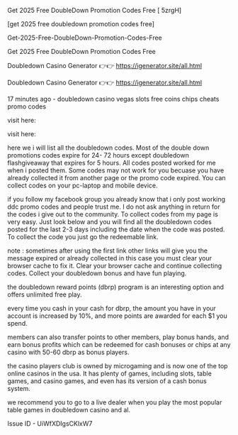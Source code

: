 Get 2025 Free DoubleDown Promotion Codes Free [ 5zrgH]

[get 2025 free doubledown promotion codes free]

Get-2025-Free-DoubleDown-Promotion-Codes-Free

Get 2025 Free DoubleDown Promotion Codes Free

Doubledown Casino Generator 👉👉 https://igenerator.site/all.html

Doubledown Casino Generator 👉👉 https://igenerator.site/all.html

17 minutes ago - doubledown casino vegas slots free coins chips cheats promo codes

visit here:

visit here:

here we i will list all the doubledown codes. Most of the double down promotions codes expire for 24- 72 hours except doubledown flashgiveaway that expires for 5 hours. All codes posted worked for me when i posted them. Some codes may not work for you becuase you have already collected it from another page or the promo code expired. You can collect codes on your pc-laptop and mobile device.

if you follow my facebook group you already know that i only post working ddc promo codes and people trust me. I do not ask anything in return for the codes i give out to the community. To collect codes from my page is very easy. Just look below and you will find all the doubledown codes posted for the last 2-3 days including the date when the code was posted. To collect the code you just go the redeemable link.

note : sometimes after using the first link other links will give you the message expired or already collected in this case you must clear your browser cache to fix it. Clear your browser cache and continue collecting codes. Collect your doubledown bonus and have fun playing.

the doubledown reward points (dbrp) program is an interesting option and offers unlimited free play.

every time you cash in your cash for dbrp, the amount you have in your account is increased by 10%, and more points are awarded for each $1 you spend.

members can also transfer points to other members, play bonus hands, and earn bonus profits which can be redeemed for cash bonuses or chips at any casino with 50-60 dbrp as bonus players.

the casino players club is owned by microgaming and is now one of the top online casinos in the usa. It has plenty of games, including slots, table games, and casino games, and even has its version of a cash bonus system.

we recommend you to go to a live dealer when you play the most popular table games in doubledown casino and al.


Issue ID - UiWfXDIgsCKlxW7

